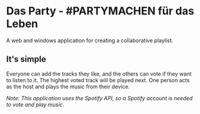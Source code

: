 # Das Party - #PARTYMACHEN für das Leben

A web and windows application for creating a collaborative playlist.

## It's simple
Everyone can add the tracks they like, and the others can vote if they want to listen to it. The highest voted track will be played next. One person acts as the host and plays the music from their device.

*Note: This application uses the Spotify API, so a Spotify account is needed to vote and play music.*
